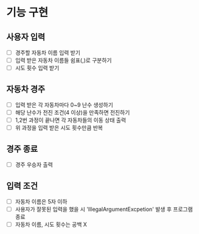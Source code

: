 # 기능 구현

## 사용자 입력

- [ ] 경주할 자동차 이름 입력 받기
- [ ] 입력 받은 자동차 이름들 쉼표(,)로 구분하기
- [ ] 시도 횟수 입력 받기

## 자동차 경주

- [ ] 입력 받은 각 자동차마다 0~9 난수 생성하기
- [ ] 해당 난수가 전진 조건(4 이상)을 만족하면 전진하기
- [ ] 1,2번 과정이 끝나면 각 자동차들의 이동 상태 출력
- [ ] 위 과정을 입력 받은 시도 횟수만큼 반복

## 경주 종료

- [ ] 경주 우승자 출력

## 입력 조건

- [ ] 자동차 이름은 5자 이하
- [ ] 사용자가 잘못된 입력을 했을 시 'IllegalArgumentExcpetion' 발생 후 프로그램 종료
- [ ] 자동차 이름, 시도 횟수는 공백 X 